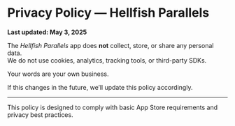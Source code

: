 # Privacy Policy — Hellfish Parallels

**Last updated: May 3, 2025**

The *Hellfish Parallels* app does **not** collect, store, or share any personal data.  
We do not use cookies, analytics, tracking tools, or third-party SDKs.

Your words are your own business.

If this changes in the future, we’ll update this policy accordingly.

---

This policy is designed to comply with basic App Store requirements and privacy best practices.
